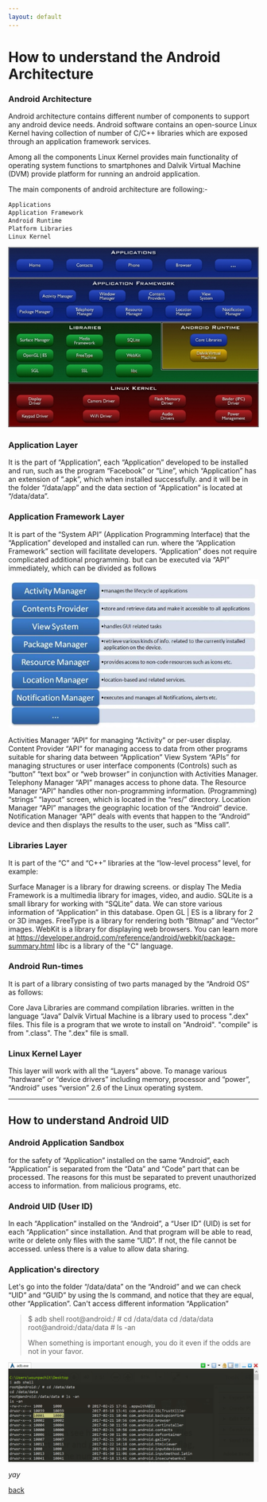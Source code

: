 ```yaml
---
layout: default
---
```


# How to understand the Android Architecture


### Android Architecture

Android architecture contains different number of components to support any android device needs. Android software contains an open-source Linux Kernel having collection of number of C/C++ libraries which are exposed through an application framework services.

Among all the components Linux Kernel provides main functionality of operating system functions to smartphones and Dalvik Virtual Machine (DVM) provide platform for running an android application.

The main components of android architecture are following:-

    Applications
    Application Framework
    Android Runtime
    Platform Libraries
    Linux Kernel

![Image 1:](https://raw.githubusercontent.com/hackersden09/My_Blog/main/Android-system-architecture.jpg)

### Application Layer

It is the part of “Application”, each “Application” developed to be installed and run, such as the program “Facebook” or “Line”, which “Application” has an extension of “.apk”, which when installed successfully. and it will be in the folder “/data/app” and the data section of “Application” is located at “/data/data”.

### Application Framework Layer

It is part of the “System API” (Application Programming Interface) that the “Application” developed and installed can run. where the “Application Framework” section will facilitate developers. “Application” does not require complicated additional programming. but can be executed via “API” immediately, which can be divided as follows

![Image 2:](https://raw.githubusercontent.com/hackersden09/My_Blog/main/Android-system-architecture2.jpg)

Activities Manager “API” for managing “Activity” or per-user display.
Content Provider “API” for managing access to data from other programs suitable for sharing data between “Application”
View System “APIs” for managing structures or user interface components (Controls) such as “button” “text box” or “web browser” in conjunction with Activities Manager.
Telephony Manager “API” manages access to phone data.
The Resource Manager “API” handles other non-programming information. (Programming) “strings” “layout” screen, which is located in the “res/” directory.
Location Manager “API” manages the geographic location of the “Android” device.
Notification Manager “API” deals with events that happen to the “Android” device and then displays the results to the user, such as “Miss call”.

### Libraries Layer
It is part of the “C” and “C++” libraries at the “low-level process” level, for example: 

Surface Manager is a library for drawing screens. or display
The Media Framework is a multimedia library for images, video, and audio.
SQLite is a small library for working with “SQLite” data. We can store various information of “Application” in this database.
Open GL | ES is a library for 2 or 3D images.
FreeType is a library for rendering both “Bitmap” and “Vector” images.
WebKit is a library for displaying web browsers. You can learn more at https://developer.android.com/reference/android/webkit/package-summary.html
libc is a library of the "C" language.

### Android Run-times

It is part of a library consisting of two parts managed by the “Android OS” as follows:

Core Java Libraries are command compilation libraries. written in the language “Java”
Dalvik Virtual Machine is a library used to process ".dex" files. This file is a program that we wrote to install on "Android". "compile" is from ".class". The ".dex" file is small.


### Linux Kernel Layer

This layer will work with all the “Layers” above. To manage various “hardware” or “device drivers” including memory, processor and “power”, “Android” uses “version” 2.6 of the Linux operating system.

* * *

## How to understand Android UID


### Android Application Sandbox

for the safety of “Application” installed on the same “Android”, each “Application” is separated from the “Data” and “Code” part that can be processed. The reasons for this must be separated to prevent unauthorized access to information. from malicious programs, etc.

### Android UID (User ID)

In each “Application” installed on the “Android”, a “User ID” (UID) is set for each “Application” since installation. And that program will be able to read, write or delete only files with the same “UID”. If not, the file cannot be accessed. unless there is a value to allow data sharing.

### Application's directory

Let's go into the folder “/data/data” on the “Android” and we can check “UID” and “GUID” by using the ls command, and notice that they are equal, other “Application”. Can't access different information “Application”

> $ adb shell
root@android:/ # cd /data/data
cd /data/data
root@android:/data/data # ls -an
>
> When something is important enough, you do it even if the odds are not in your favor.

![Image 3:](https://raw.githubusercontent.com/hackersden09/My_Blog/main/uid-01.png)

_yay_

[back](./)

